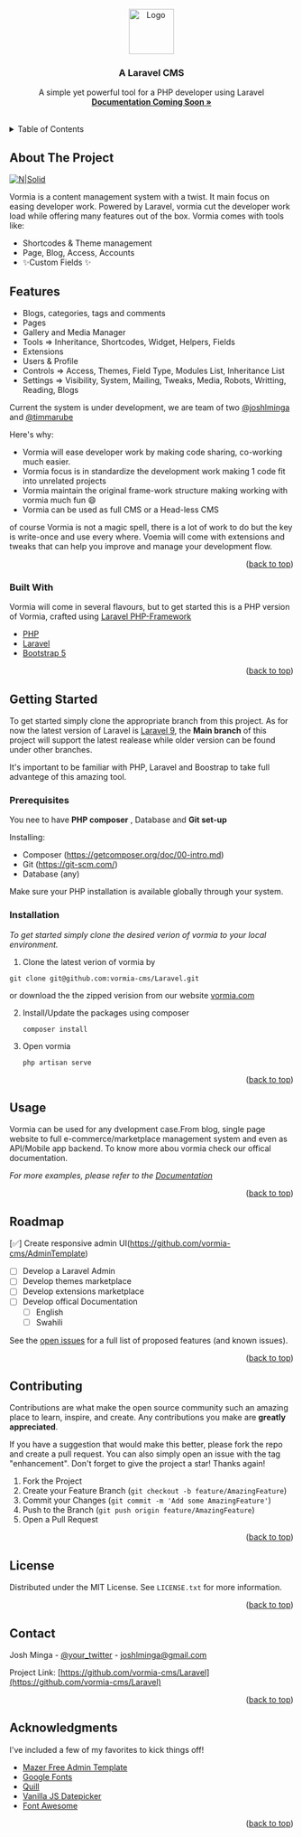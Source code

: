 <div id="top"></div>

<!-- PROJECT LOGO -->
<br />
<div align="center">
  <a href="https://vormia.com/">
    <img src="https://vormia.com/assets/img/vormia.png" alt="Logo" width="80" height="80">
  </a>

  <h3 align="center">A Laravel CMS</h3>

  <p align="center">
    A simple yet powerful tool for a PHP developer using Laravel 
    <br />
    <a href="#"><strong> Documentation Coming Soon »</strong></a>
    <br />
    <br />
    <!-- <a href="https://github.com/othneildrew/Best-README-Template">View Demo</a>
    ·
    <a href="https://github.com/othneildrew/Best-README-Template/issues">Report Bug</a>
    ·
    <a href="https://github.com/othneildrew/Best-README-Template/issues">Request Feature</a> -->
  </p>
</div>



<!-- TABLE OF CONTENTS -->
<details>
  <summary>Table of Contents</summary>
  <ol>
    <li>
      <a href="#about-the-project">About The Project</a>
      <ul>
        <li><a href="#built-with">Built With</a></li>
      </ul>
    </li>
    <li>
      <a href="#getting-started">Getting Started</a>
      <ul>
        <li><a href="#prerequisites">Prerequisites</a></li>
        <li><a href="#installation">Installation</a></li>
      </ul>
    </li>
    <li><a href="#usage">Usage</a></li>
    <li><a href="#roadmap">Roadmap</a></li>
    <li><a href="#contributing">Contributing</a></li>
    <li><a href="#license">License</a></li>
    <li><a href="#contact">Contact</a></li>
    <li><a href="#acknowledgments">Acknowledgments</a></li>
  </ol>
</details>



<!-- ABOUT THE PROJECT -->
## About The Project

[![N|Solid](https://www.smartwebkenya.com/wp-content/uploads/2018/10/logo1.png)](https://www.smartwebkenya.com/)


Vormia is a content management system with a twist. It main focus on easing developer work.
Powered by Laravel, vormia cut the developer work load while offering many features out of the box.
Vormia comes with tools like:

- Shortcodes & Theme management
- Page, Blog, Access, Accounts
- ✨Custom Fields ✨

## Features

- Blogs, categories, tags and comments
- Pages
- Gallery and Media Manager
- Tools => Inheritance, Shortcodes, Widget, Helpers, Fields
- Extensions
- Users & Profile
- Controls => Access, Themes, Field Type, Modules List, Inheritance List
- Settings => Visibility, System, Mailing, Tweaks, Media, Robots, Writting, Reading, Blogs


Current the system is under development, we are team of two [@joshlminga](https://github.com/joshlminga) and [@timmarube](https://github.com/timmarube)

Here's why:
* Vormia will ease developer work by making code sharing, co-working much easier.
* Vormia focus is in standardize the development work making 1 code fit into unrelated projects
* Vormia maintain the original frame-work structure making working with vormia much fun :smile:
* Vormia can be used as full CMS or a Head-less CMS

of course Vormia is not a magic spell, there is a lot of work to do but the key is write-once and use every where. Voemia will come with extensions and tweaks that can help you improve and manage your development flow.


<p align="right">(<a href="#top">back to top</a>)</p>



### Built With

Vormia will come in several flavours, but to get started this is a PHP version of Vormia, crafted using [Laravel PHP-Framework](https://laravel.com/) 

* [PHP](https://www.php.net/)
* [Laravel](https://laravel.com)
* [Bootstrap 5](https://getbootstrap.com)


<p align="right">(<a href="#top">back to top</a>)</p>



<!-- GETTING STARTED -->
## Getting Started

To get started simply clone the appropriate branch from this project. As for now the latest version of Laravel is [Laravel 9](https://laravel.com/docs/9.x), the **Main branch** of this project will support the latest realease while older version can be found under other branches.

It's important to be familiar with PHP, Laravel and Boostrap to take full advantege of this amazing tool.

### Prerequisites

You nee to have **PHP composer** , Database and **Git set-up**

Installing:
* Composer (https://getcomposer.org/doc/00-intro.md)
* Git (https://git-scm.com/)
* Database (any)

Make sure your PHP installation is available globally through your system.


### Installation

_To get started simply clone the desired verion of vormia to your local environment._

1. Clone the latest verion of vormia by 
  ```
  git clone git@github.com:vormia-cms/Laravel.git
  ```
  or download the the zipped verision from our website [vormia.com](https://vormia.com/)
  
2. Install/Update the packages using composer
   ```
   composer install
   ```
3. Open vormia
   ```
   php artisan serve
   ```

<p align="right">(<a href="#top">back to top</a>)</p>


<!-- USAGE EXAMPLES -->
## Usage

Vormia can be used for any dvelopment case.From blog, single page website to full e-commerce/marketplace management system and even as API/Mobile app backend. To know more abou vormia check our offical documentation.

_For more examples, please refer to the [Documentation](https://vormia.com)_

<p align="right">(<a href="#top">back to top</a>)</p>


<!-- ROADMAP -->
## Roadmap

[✅] Create responsive admin UI(https://github.com/vormia-cms/AdminTemplate)
- [ ] Develop a Laravel Admin
- [ ] Develop themes marketplace
- [ ] Develop extensions marketplace
- [ ] Develop offical Documentation
    - [ ] English
    - [ ] Swahili

See the [open issues](https://github.com/vormia-cms/Laravel/issues) for a full list of proposed features (and known issues).

<p align="right">(<a href="#top">back to top</a>)</p>



<!-- CONTRIBUTING -->
## Contributing

Contributions are what make the open source community such an amazing place to learn, inspire, and create. Any contributions you make are **greatly appreciated**.

If you have a suggestion that would make this better, please fork the repo and create a pull request. You can also simply open an issue with the tag "enhancement".
Don't forget to give the project a star! Thanks again!

1. Fork the Project
2. Create your Feature Branch (`git checkout -b feature/AmazingFeature`)
3. Commit your Changes (`git commit -m 'Add some AmazingFeature'`)
4. Push to the Branch (`git push origin feature/AmazingFeature`)
5. Open a Pull Request

<p align="right">(<a href="#top">back to top</a>)</p>



<!-- LICENSE -->
## License

Distributed under the MIT License. See `LICENSE.txt` for more information.

<p align="right">(<a href="#top">back to top</a>)</p>



<!-- CONTACT -->
## Contact

Josh Minga - [@your_twitter](https://twitter.com/joshminga) - joshlminga@gmail.com

Project Link: [https://github.com/vormia-cms/Laravel](https://github.com/vormia-cms/Laravel)

<p align="right">(<a href="#top">back to top</a>)</p>



<!-- ACKNOWLEDGMENTS -->
## Acknowledgments

I've included a few of my favorites to kick things off!

* [Mazer Free Admin Template](https://github.com/zuramai/mazer)
* [Google Fonts](https://fonts.google.com/)
* [Quill ](https://quilljs.com/)
* [Vanilla JS Datepicker](https://mymth.github.io/vanillajs-datepicker/)
* [Font Awesome](https://fontawesome.com)

<p align="right">(<a href="#top">back to top</a>)</p>




